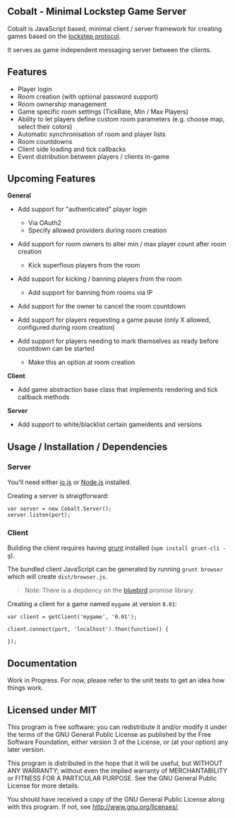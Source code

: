Cobalt - Minimal Lockstep Game Server 
-------------------------------------

Cobalt is JavaScript based, minimal client / server framework for creating games based on the
[lockstep protocol](http://en.wikipedia.org/wiki/Lockstep_protocol).

It serves as game independent messaging server between the clients.


## Features

- Player login 
- Room creation (with optional password support)
- Room ownership management
- Game specific room settings (TickRate, Min / Max Players)
- Ability to let players define custom room parameters (e.g. choose map, select their colors)
- Automatic synchronisation of room and player lists
- Room countdowns
- Client side loading and tick callbacks
- Event distribution between players / clients in-game


## Upcoming Features

__General__

- Add support for "authenticated" player login

    - Via OAuth2
    - Specify allowed providers during room creation

- Add support for room owners to alter min / max player count after room creation

    - Kick superflous players from the room

- Add support for kicking / banning players from the room
    - Add support for banning from rooms via IP

- Add support for the owner to cancel the room countdown 

- Add support for players requesting a game pause (only X allowed, configured during room creation)

- Add support for players needing to mark themselves as ready before countdown can be started

    - Make this an option at room creation

__Client__

- Add game abstraction base class that implements rendering and tick callback methods


__Server__

- Add support to white/blacklist certain gameidents and versions


## Usage / Installation / Dependencies

### Server

You'll need either [io.js](https://iojs.org/) or [Node.js](https://nodejs.org) installed.


Creating a server is straigtforward:

    var server = new Cobalt.Server();
    server.listen(port);


### Client

Building the client requires having [grunt](http://gruntjs.com/) installed (`npm install grunt-cli -g`).

The bundled client JavaScript can be generated by running `grunt browser` which will create `dist/browser.js`.

> Note: There is a depdency on the [bluebird](https://github.com/petkaantonov/bluebird/) promise library.

Creating a client for a game named `mygame` at version `0.01`:

    var client = getClient('mygame', '0.01');

    client.connect(port, 'localhost').then(function() {

    });

## Documentation

Work in Progress. For now, please refer to the unit tests to get an idea how things work.


## Licensed under MIT

This program is free software: you can redistribute it and/or modify it under the terms of the GNU General Public License as published by the Free Software Foundation, either version 3 of the License, or (at your option) any later version.

This program is distributed in the hope that it will be useful, but WITHOUT ANY WARRANTY; without even the implied warranty of MERCHANTABILITY or FITNESS FOR A PARTICULAR PURPOSE. See the GNU General Public License for more details.

You should have received a copy of the GNU General Public License along with this program. If not, see http://www.gnu.org/licenses/.

